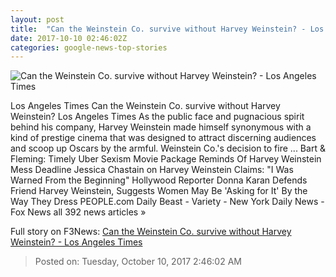 ```yaml
---
layout: post
title:  "Can the Weinstein Co. survive without Harvey Weinstein? - Los Angeles Times"
date: 2017-10-10 02:46:02Z
categories: google-news-top-stories
---
```


![Can the Weinstein Co. survive without Harvey Weinstein? - Los Angeles Times](http://www.trbimg.com/img-59dc3f8a/turbine/la-fi-ct-weinstein-future-20171010)

Los Angeles Times Can the Weinstein Co. survive without Harvey Weinstein? Los Angeles Times As the public face and pugnacious spirit behind his company, Harvey Weinstein made himself synonymous with a kind of prestige cinema that was designed to attract discerning audiences and scoop up Oscars by the armful. Weinstein Co.'s decision to fire ... Bart & Fleming: Timely Uber Sexism Movie Package Reminds Of Harvey Weinstein Mess Deadline Jessica Chastain on Harvey Weinstein Claims: "I Was Warned From the Beginning" Hollywood Reporter Donna Karan Defends Friend Harvey Weinstein, Suggests Women May Be 'Asking for It' By the Way They Dress PEOPLE.com Daily Beast - Variety - New York Daily News - Fox News all 392 news articles »


Full story on F3News: [Can the Weinstein Co. survive without Harvey Weinstein? - Los Angeles Times](http://www.f3nws.com/n/Jv3gkC)

> Posted on: Tuesday, October 10, 2017 2:46:02 AM

